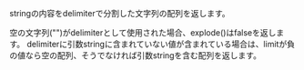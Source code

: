 stringの内容をdelimiterで分割した文字列の配列を返します。

空の文字列("")がdelimiterとして使用された場合、explode()はfalseを返します。
delimiterに引数stringに含まれていない値が含まれている場合は、limitが負の値なら空の配列、そうでなければ引数stringを含む配列を返します。

